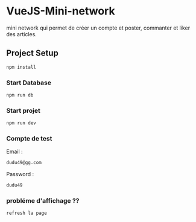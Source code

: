 # VueJS-Mini-network
mini network qui permet de créer un compte et poster, commanter et liker des articles. 


## Project Setup

```sh
npm install
```

### Start Database

```sh
npm run db
```

### Start projet

```sh
npm run dev
```

### Compte de test

Email : 
```sh
dudu49@gg.com
```
Password :
```sh
dudu49
```

### probléme d'affichage ??

```sh
refresh la page  
```


